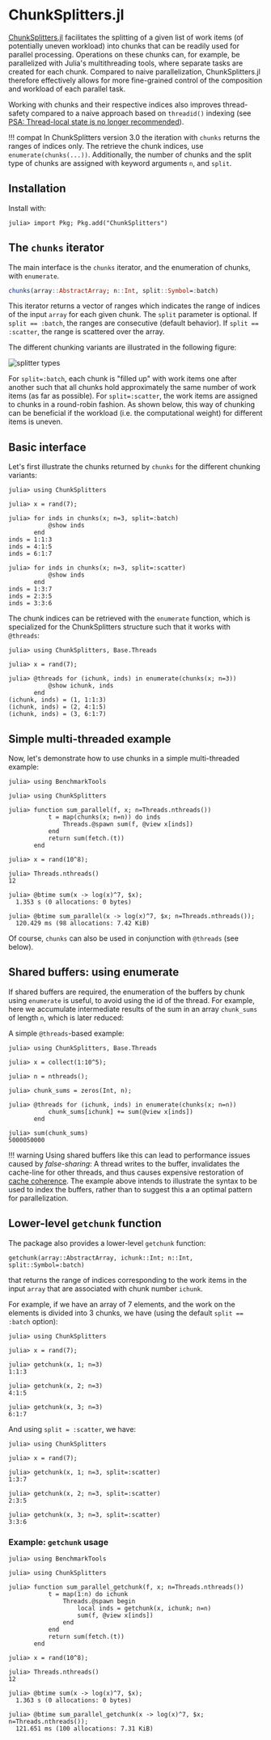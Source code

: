 # ChunkSplitters.jl

[ChunkSplitters.jl](https://github.com/m3g/ChunkSplitters.jl) facilitates the splitting of a given list of work items (of potentially uneven workload) into chunks that can be readily used for parallel processing. Operations on these chunks can, for example, be parallelized with Julia's multithreading tools, where separate tasks are created for each chunk. Compared to naive parallelization, ChunkSplitters.jl therefore effectively allows for more fine-grained control of the composition and workload of each parallel task.

Working with chunks and their respective indices also improves thread-safety compared to a naive approach based on `threadid()` indexing (see [PSA: Thread-local state is no longer recommended](https://julialang.org/blog/2023/07/PSA-dont-use-threadid/)). 

!!! compat
    In ChunkSplitters version 3.0 the iteration with `chunks` returns the ranges of indices only. The retrieve
    the chunk indices, use `enumerate(chunks(...))`. Additionally, the number of chunks and the split type
    of chunks are assigned with keyword arguments `n`, and `split`.  

## Installation

Install with:
```julia-repl
julia> import Pkg; Pkg.add("ChunkSplitters")
```

## The `chunks` iterator

The main interface is the `chunks` iterator, and the enumeration of chunks, with `enumerate`.

```julia
chunks(array::AbstractArray; n::Int, split::Symbol=:batch)
```
This iterator returns a vector of ranges which indicates the range of indices of the input `array` for each given chunk. The `split` parameter is optional. If `split == :batch`, the ranges are consecutive (default behavior). If `split == :scatter`, the range is scattered over the array.

The different chunking variants are illustrated in the following figure: 

![splitter types](./assets/splitters.svg)

For `split=:batch`, each chunk is "filled up" with work items one after another such that all chunks hold approximately the same number of work items (as far as possible). For `split=:scatter`, the work items are assigned to chunks in a round-robin fashion. As shown below, this way of chunking can be beneficial if the workload (i.e. the computational weight) for different items is uneven. 

## Basic interface

Let's first illustrate the chunks returned by `chunks` for the different chunking variants:

```jldoctest
julia> using ChunkSplitters

julia> x = rand(7);

julia> for inds in chunks(x; n=3, split=:batch)
           @show inds
       end
inds = 1:1:3
inds = 4:1:5
inds = 6:1:7

julia> for inds in chunks(x; n=3, split=:scatter)
           @show inds
       end
inds = 1:3:7
inds = 2:3:5
inds = 3:3:6
```

The chunk indices can be retrieved with the `enumerate` function, which is specialized
for the ChunkSplitters structure such that it works with `@threads`: 

```julia-repl
julia> using ChunkSplitters, Base.Threads

julia> x = rand(7);

julia> @threads for (ichunk, inds) in enumerate(chunks(x; n=3))
           @show ichunk, inds
       end
(ichunk, inds) = (1, 1:1:3)
(ichunk, inds) = (2, 4:1:5)
(ichunk, inds) = (3, 6:1:7)
```

## Simple multi-threaded example

Now, let's demonstrate how to use chunks in a simple multi-threaded example:

```julia-repl
julia> using BenchmarkTools

julia> using ChunkSplitters

julia> function sum_parallel(f, x; n=Threads.nthreads())
           t = map(chunks(x; n=n)) do inds
               Threads.@spawn sum(f, @view x[inds])
           end
           return sum(fetch.(t))
       end

julia> x = rand(10^8);

julia> Threads.nthreads()
12

julia> @btime sum(x -> log(x)^7, $x);
  1.353 s (0 allocations: 0 bytes)

julia> @btime sum_parallel(x -> log(x)^7, $x; n=Threads.nthreads());
  120.429 ms (98 allocations: 7.42 KiB)
```
Of course, `chunks` can also be used in conjunction with `@threads` (see below).

## Shared buffers: using enumerate

If shared buffers are required, the enumeration of the buffers by
chunk using `enumerate` is useful, to avoid using the id of the thread. For example,
here we accumulate intermediate results of the sum in an array
`chunk_sums` of length `n`, which is later reduced:

A simple `@threads`-based example:
```jldoctest
julia> using ChunkSplitters, Base.Threads

julia> x = collect(1:10^5);

julia> n = nthreads();

julia> chunk_sums = zeros(Int, n);

julia> @threads for (ichunk, inds) in enumerate(chunks(x; n=n))
           chunk_sums[ichunk] += sum(@view x[inds])
       end

julia> sum(chunk_sums)
5000050000
```

!!! warning
    Using shared buffers like this can lead to performance issues caused by *false-sharing*:
    A thread writes to the buffer, invalidates the cache-line for other threads, and thus causes expensive restoration of [cache coherence](https://en.wikipedia.org/wiki/Cache_coherence).
    The example above intends to illustrate the syntax to be used to index the buffers, rather than
    to suggest this a an optimal pattern for parallelization. 

## Lower-level `getchunk` function 

The package also provides a lower-level `getchunk` function:
```julia-repl
getchunk(array::AbstractArray, ichunk::Int; n::Int, split::Symbol=:batch)
```
that returns the range of indices corresponding to the work items in the input `array` that are associated with chunk number `ichunk`. 

For example, if we have an array of 7 elements, and the work on the elements is divided
into 3 chunks, we have (using the default `split == :batch` option):

```jldoctest
julia> using ChunkSplitters

julia> x = rand(7);

julia> getchunk(x, 1; n=3)
1:1:3

julia> getchunk(x, 2; n=3)
4:1:5

julia> getchunk(x, 3; n=3)
6:1:7
```

And using `split = :scatter`, we have:

```jldoctest
julia> using ChunkSplitters 

julia> x = rand(7);

julia> getchunk(x, 1; n=3, split=:scatter)
1:3:7

julia> getchunk(x, 2; n=3, split=:scatter)
2:3:5

julia> getchunk(x, 3; n=3, split=:scatter)
3:3:6
```

### Example: `getchunk` usage

```julia-repl
julia> using BenchmarkTools

julia> using ChunkSplitters

julia> function sum_parallel_getchunk(f, x; n=Threads.nthreads())
           t = map(1:n) do ichunk
               Threads.@spawn begin
                   local inds = getchunk(x, ichunk; n=n)
                   sum(f, @view x[inds])
               end
           end
           return sum(fetch.(t))
       end

julia> x = rand(10^8);

julia> Threads.nthreads()
12

julia> @btime sum(x -> log(x)^7, $x);
  1.363 s (0 allocations: 0 bytes)

julia> @btime sum_parallel_getchunk(x -> log(x)^7, $x; n=Threads.nthreads());
  121.651 ms (100 allocations: 7.31 KiB)
```

